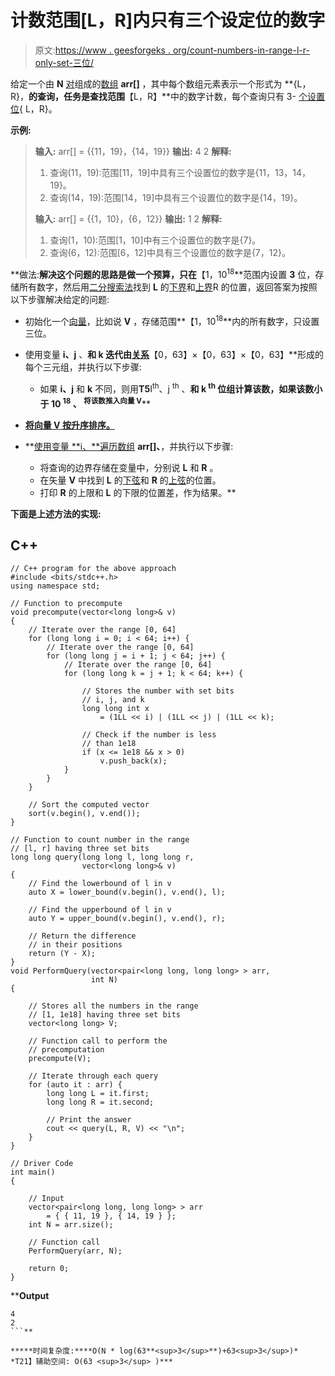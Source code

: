 # 计数范围[L，R]内只有三个设定位的数字

> 原文:[https://www . geesforgeks . org/count-numbers-in-range-l-r-only-set-三位/](https://www.geeksforgeeks.org/count-numbers-in-the-range-l-r-having-only-three-set-bits/)

给定一个由 **N** [对](https://www.geeksforgeeks.org/pair-in-cpp-stl/)组成的[数组](https://www.geeksforgeeks.org/arrays-in-c-cpp/) **arr[]** ，其中每个数组元素表示一个形式为 **{L，R}，**的查询，任务是查找范围**【L，R】**中的数字计数，每个查询只有 3- [个设置位](https://www.geeksforgeeks.org/count-set-bits-in-an-integer/){ L，R}。

**示例:**

> **输入:** arr[] = {{11，19}，{14，19}}
> **输出:** 4
> 2
> **解释:**
> 
> 1.  查询(11，19):范围[11，19]中具有三个设置位的数字是{11，13，14，19}。
> 2.  查询(14，19):范围[14，19]中具有三个设置位的数字是{14，19}。
> 
> **输入:** arr[] = {{1，10}，{6，12}}
> **输出:** 1
> 2
> **解释:**
> 
> 1.  查询(1，10):范围[1，10]中有三个设置位的数字是{7}。
> 2.  查询(6，12):范围[6，12]中具有三个设置位的数字是{7，12}。

**做法:**解决这个问题的思路是做一个预算，只在**【1，10<sup>18</sup>**范围内设置 **3** 位，存储所有数字，然后用[二分搜索法](https://www.geeksforgeeks.org/binary-search/)找到 **L** 的[下界](https://www.geeksforgeeks.org/lower_bound-in-cpp/)和[上界](https://www.geeksforgeeks.org/upper_bound-in-cpp/)R 的位置，返回答案为按照以下步骤解决给定的问题:

*   初始化一个[向量](https://www.geeksforgeeks.org/vector-in-cpp-stl/)，比如说 **V** ，存储范围**【1，10<sup>18</sup>**内的所有数字，只设置三位。
*   使用变量 **i、j** 、**和 **k** 迭代由[关系](https://www.geeksforgeeks.org/relations-and-their-types/)**【0，63】×【0，63】×【0，63】**形成的每个三元组，并执行以下步骤:

    *   如果 **i、j** 和 **k** 不同，则用**T5**I<sup>th</sup>、j <sup>th</sup> 、**和 **k <sup>th</sup>** 位组计算该数，如果该数小于 **10 <sup>18</sup> 、** <sup>将该数推入向量 **V**</sup>**** 
*   **[将向量 V 按升序排序。](https://www.geeksforgeeks.org/sorting-a-vector-in-c/)**
*   **[使用变量 **i、**遍历数组](https://www.geeksforgeeks.org/c-program-to-traverse-an-array/) **arr[]、**，并执行以下步骤:

    *   将查询的边界存储在变量中，分别说 **L** 和 **R** 。
    *   在矢量 **V** 中找到 **L** 的[下弦](https://www.geeksforgeeks.org/lower_bound-in-cpp/)和 **R** 的[上弦](https://www.geeksforgeeks.org/upper_bound-in-cpp/)的位置。
    *   打印 **R** 的上限和 **L** 的下限的位置差，作为结果。** 

**下面是上述方法的实现:**

## **C++**

```
// C++ program for the above approach
#include <bits/stdc++.h>
using namespace std;

// Function to precompute
void precompute(vector<long long>& v)
{
    // Iterate over the range [0, 64]
    for (long long i = 0; i < 64; i++) {
        // Iterate over the range [0, 64]
        for (long long j = i + 1; j < 64; j++) {
            // Iterate over the range [0, 64]
            for (long long k = j + 1; k < 64; k++) {

                // Stores the number with set bits
                // i, j, and k
                long long int x
                    = (1LL << i) | (1LL << j) | (1LL << k);

                // Check if the number is less
                // than 1e18
                if (x <= 1e18 && x > 0)
                    v.push_back(x);
            }
        }
    }

    // Sort the computed vector
    sort(v.begin(), v.end());
}

// Function to count number in the range
// [l, r] having three set bits
long long query(long long l, long long r,
                vector<long long>& v)
{
    // Find the lowerbound of l in v
    auto X = lower_bound(v.begin(), v.end(), l);

    // Find the upperbound of l in v
    auto Y = upper_bound(v.begin(), v.end(), r);

    // Return the difference
    // in their positions
    return (Y - X);
}
void PerformQuery(vector<pair<long long, long long> > arr,
                  int N)
{

    // Stores all the numbers in the range
    // [1, 1e18] having three set bits
    vector<long long> V;

    // Function call to perform the
    // precomputation
    precompute(V);

    // Iterate through each query
    for (auto it : arr) {
        long long L = it.first;
        long long R = it.second;

        // Print the answer
        cout << query(L, R, V) << "\n";
    }
}

// Driver Code
int main()
{

    // Input
    vector<pair<long long, long long> > arr
        = { { 11, 19 }, { 14, 19 } };
    int N = arr.size();

    // Function call
    PerformQuery(arr, N);

    return 0;
}
```

****Output**

```
4
2
```** 

*****时间复杂度:****O(N * log(63**<sup>3</sup>**)+63<sup>3</sup>)*
*T21】辅助空间: O(63 <sup>3</sup> )***